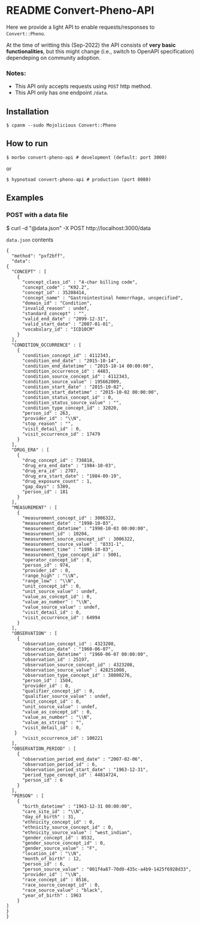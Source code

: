 # README Convert-Pheno-API

Here we provide a light API to enable requests/responses to `Convert::Pheno`. 

At the time of writting this (Sep-2022) the API consists of **very basic functionalities**, but this might change (i.e., switch to OpenAPI specification) dependeping on community adoption.

### Notes:

* This API only accepts requests using `POST` http method.
* This API only has one endpoint `/data`.
    
## Installation

    $ cpanm --sudo Mojolicious Convert::Pheno

## How to run

    $ morbo convert-pheno-api # development (default: port 3000)
or 

    $ hypnotoad convert-pheno-api # production (port 8080)


## Examples

### POST with a data file

   $ curl -d "@data.json" -X POST http://localhost:3000/data

`data.json` contents
```
{
  "method": "pxf2bff",
  "data": 
{
  "CONCEPT" : [
    {
      "concept_class_id" : "4-char billing code",
      "concept_code" : "K92.2",
      "concept_id" : 35208414,
      "concept_name" : "Gastrointestinal hemorrhage, unspecified",
      "domain_id" : "Condition",
      "invalid_reason" : undef,
      "standard_concept" : "",
      "valid_end_date" : "2099-12-31",
      "valid_start_date" : "2007-01-01",
      "vocabulary_id" : "ICD10CM"
    }
  ],
  "CONDITION_OCCURRENCE" : [
    {
      "condition_concept_id" : 4112343,
      "condition_end_date" : "2015-10-14",
      "condition_end_datetime" : "2015-10-14 00:00:00",
      "condition_occurrence_id" : 4483,
      "condition_source_concept_id" : 4112343,
      "condition_source_value" : 195662009,
      "condition_start_date" : "2015-10-02",
      "condition_start_datetime" : "2015-10-02 00:00:00",
      "condition_status_concept_id" : 0,
      "condition_status_source_value" : "",
      "condition_type_concept_id" : 32020,
      "person_id" : 263,
      "provider_id" : "\\N",
      "stop_reason" : "",
      "visit_detail_id" : 0,
      "visit_occurrence_id" : 17479
    }
  ],
  "DRUG_ERA" : [
    {
      "drug_concept_id" : 738818,
      "drug_era_end_date" : "1984-10-03",
      "drug_era_id" : 2707,
      "drug_era_start_date" : "1984-09-19",
      "drug_exposure_count" : 1,
      "gap_days" : 5389,
      "person_id" : 181
    }
  ],
  "MEASUREMENT" : [
    {
      "measurement_concept_id" : 3006322,
      "measurement_date" : "1998-10-03",
      "measurement_datetime" : "1998-10-03 00:00:00",
      "measurement_id" : 10204,
      "measurement_source_concept_id" : 3006322,
      "measurement_source_value" : "8331-1",
      "measurement_time" : "1998-10-03",
      "measurement_type_concept_id" : 5001,
      "operator_concept_id" : 0,
      "person_id" : 974,
      "provider_id" : 0,
      "range_high" : "\\N",
      "range_low" : "\\N",
      "unit_concept_id" : 0,
      "unit_source_value" : undef,
      "value_as_concept_id" : 0,
      "value_as_number" : "\\N",
      "value_source_value" : undef,
      "visit_detail_id" : 0,
      "visit_occurrence_id" : 64994
    }
  ],
  "OBSERVATION" : [
    {
      "observation_concept_id" : 4323208,
      "observation_date" : "1960-06-07",
      "observation_datetime" : "1960-06-07 00:00:00",
      "observation_id" : 25197,
      "observation_source_concept_id" : 4323208,
      "observation_source_value" : 428251008,
      "observation_type_concept_id" : 38000276,
      "person_id" : 1504,
      "provider_id" : 0,
      "qualifier_concept_id" : 0,
      "qualifier_source_value" : undef,
      "unit_concept_id" : 0,
      "unit_source_value" : undef,
      "value_as_concept_id" : 0,
      "value_as_number" : "\\N",
      "value_as_string" : "",
      "visit_detail_id" : 0,
   }
      "visit_occurrence_id" : 100221
  ],
  "OBSERVATION_PERIOD" : [
    {
      "observation_period_end_date" : "2007-02-06",
      "observation_period_id" : 6,
      "observation_period_start_date" : "1963-12-31",
      "period_type_concept_id" : 44814724,
      "person_id" : 6
    }
  ],
  "PERSON" : [
    {
      "birth_datetime" : "1963-12-31 00:00:00",
      "care_site_id" : "\\N",
      "day_of_birth" : 31,
      "ethnicity_concept_id" : 0,
      "ethnicity_source_concept_id" : 0,
      "ethnicity_source_value" : "west_indian",
      "gender_concept_id" : 8532,
      "gender_source_concept_id" : 0,
      "gender_source_value" : "F",
      "location_id" : "\\N",
      "month_of_birth" : 12,
      "person_id" : 6,
      "person_source_value" : "001f4a87-70d0-435c-a4b9-1425f6928d33",
      "provider_id" : "\\N",
      "race_concept_id" : 8516,
      "race_source_concept_id" : 0,
      "race_source_value" : "black",
      "year_of_birth" : 1963
    }
]
}
}
```
